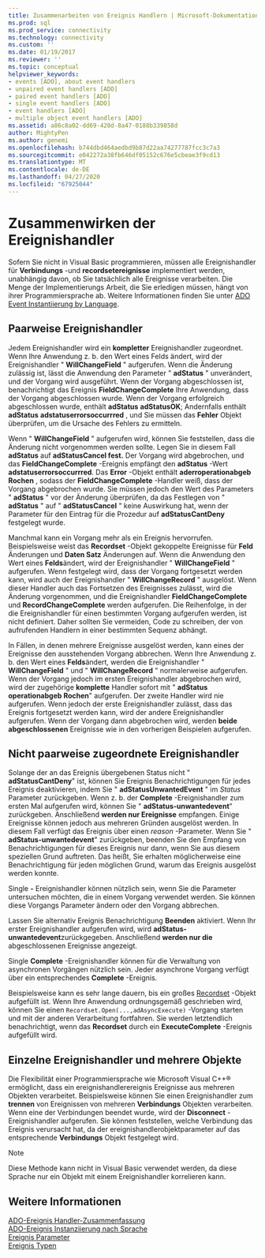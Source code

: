 ```yaml
---
title: Zusammenarbeiten von Ereignis Handlern | Microsoft-Dokumentation
ms.prod: sql
ms.prod_service: connectivity
ms.technology: connectivity
ms.custom: ''
ms.date: 01/19/2017
ms.reviewer: ''
ms.topic: conceptual
helpviewer_keywords:
- events [ADO], about event handlers
- unpaired event handlers [ADO]
- paired event handlers [ADO]
- single event handlers [ADO]
- event handlers [ADO]
- multiple object event handlers [ADO]
ms.assetid: a86c8a02-dd69-420d-8a47-0188b339858d
author: MightyPen
ms.author: genemi
ms.openlocfilehash: b744dbd464aedbd9b87d22aa74277787fcc3c7a3
ms.sourcegitcommit: e042272a38fb646df05152c676e5cbeae3f9cd13
ms.translationtype: MT
ms.contentlocale: de-DE
ms.lasthandoff: 04/27/2020
ms.locfileid: "67925044"
---
```

# <a name="how-event-handlers-work-together"></a>Zusammenwirken der Ereignishandler
Sofern Sie nicht in Visual Basic programmieren, müssen alle Ereignishandler für **Verbindungs** -und **recordsetereignisse** implementiert werden, unabhängig davon, ob Sie tatsächlich alle Ereignisse verarbeiten. Die Menge der Implementierungs Arbeit, die Sie erledigen müssen, hängt von ihrer Programmiersprache ab. Weitere Informationen finden Sie unter [ADO Event Instantiierung by Language](../../../ado/guide/data/ado-event-instantiation-by-language.md).  
  
## <a name="paired-event-handlers"></a>Paarweise Ereignishandler  
 Jedem Ereignishandler wird ein **kompletter** Ereignishandler zugeordnet. Wenn Ihre Anwendung z. b. den Wert eines Felds ändert, wird der Ereignishandler " **WillChangeField** " aufgerufen. Wenn die Änderung zulässig ist, lässt die Anwendung den Parameter " **adStatus** " unverändert, und der Vorgang wird ausgeführt. Wenn der Vorgang abgeschlossen ist, benachrichtigt das Ereignis **FieldChangeComplete** Ihre Anwendung, dass der Vorgang abgeschlossen wurde. Wenn der Vorgang erfolgreich abgeschlossen wurde, enthält **adStatus** **adStatusOK**; Andernfalls enthält **adStatus** **adstatuserrorsoccurrred** , und Sie müssen das **Fehler** Objekt überprüfen, um die Ursache des Fehlers zu ermitteln.  
  
 Wenn " **WillChangeField** " aufgerufen wird, können Sie feststellen, dass die Änderung nicht vorgenommen werden sollte. Legen Sie in diesem Fall **adStatus** auf **adStatusCancel fest.** Der Vorgang wird abgebrochen, und das **FieldChangeComplete** -Ereignis empfängt den **adStatus** -Wert **adstatuserrorsoccurrred**. Das **Error** -Objekt enthält **aderroperationabgeb Rochen** , sodass der **FieldChangeComplete** -Handler weiß, dass der Vorgang abgebrochen wurde. Sie müssen jedoch den Wert des Parameters " **adStatus** " vor der Änderung überprüfen, da das Festlegen von " **adStatus** " auf " **adStatusCancel** " keine Auswirkung hat, wenn der Parameter für den Eintrag für die Prozedur auf **adStatusCantDeny** festgelegt wurde.  
  
 Manchmal kann ein Vorgang mehr als ein Ereignis hervorrufen. Beispielsweise weist das **Recordset** -Objekt gekoppelte Ereignisse für **Feld** Änderungen und **Daten Satz** Änderungen auf. Wenn die Anwendung den Wert eines **Felds**ändert, wird der Ereignishandler " **WillChangeField** " aufgerufen. Wenn festgelegt wird, dass der Vorgang fortgesetzt werden kann, wird auch der Ereignishandler " **WillChangeRecord** " ausgelöst. Wenn dieser Handler auch das Fortsetzen des Ereignisses zulässt, wird die Änderung vorgenommen, und die Ereignishandler **FieldChangeComplete** und **RecordChangeComplete** werden aufgerufen. Die Reihenfolge, in der die Ereignishandler für einen bestimmten Vorgang aufgerufen werden, ist nicht definiert. Daher sollten Sie vermeiden, Code zu schreiben, der von aufrufenden Handlern in einer bestimmten Sequenz abhängt.  
  
 In Fällen, in denen mehrere Ereignisse ausgelöst werden, kann eines der Ereignisse den ausstehenden Vorgang abbrechen. Wenn Ihre Anwendung z. b. den Wert eines **Felds**ändert, werden die Ereignishandler " **WillChangeField** " und " **WillChangeRecord** " normalerweise aufgerufen. Wenn der Vorgang jedoch im ersten Ereignishandler abgebrochen wird, wird der zugehörige **komplette** Handler sofort mit " **adStatus operationabgeb Rochen**" aufgerufen. Der zweite Handler wird nie aufgerufen. Wenn jedoch der erste Ereignishandler zulässt, dass das Ereignis fortgesetzt werden kann, wird der andere Ereignishandler aufgerufen. Wenn der Vorgang dann abgebrochen wird, werden **beide abgeschlossenen** Ereignisse wie in den vorherigen Beispielen aufgerufen.  
  
## <a name="unpaired-event-handlers"></a>Nicht paarweise zugeordnete Ereignishandler  
 Solange der an das Ereignis übergebenen Status nicht " **adStatusCantDeny**" ist, können Sie Ereignis Benachrichtigungen für jedes Ereignis deaktivieren, indem Sie " **adStatusUnwantedEvent** " im *Status* Parameter zurückgeben. Wenn z. b. der **Complete** -Ereignishandler zum ersten Mal aufgerufen wird, können Sie " **adStatus-unwantedevent**" zurückgeben. Anschließend **werden nur Ereignisse** empfangen. Einige Ereignisse können jedoch aus mehreren Gründen ausgelöst werden. In diesem Fall verfügt das Ereignis über einen *reason* -Parameter. Wenn Sie " **adStatus-unwantedevent**" zurückgeben, beenden Sie den Empfang von Benachrichtigungen für dieses Ereignis nur dann, wenn Sie aus diesem speziellen Grund auftreten. Das heißt, Sie erhalten möglicherweise eine Benachrichtigung für jeden möglichen Grund, warum das Ereignis ausgelöst werden konnte.  
  
 Single **-** Ereignishandler können nützlich sein, wenn Sie die Parameter untersuchen möchten, die in einem Vorgang verwendet werden. Sie können diese Vorgangs Parameter ändern oder den Vorgang abbrechen.  
  
 Lassen Sie alternativ Ereignis Benachrichtigung **Beenden** aktiviert. Wenn Ihr erster Ereignishandler aufgerufen wird, wird **adStatus-unwantedevent**zurückgegeben. Anschließend **werden nur die** abgeschlossenen Ereignisse angezeigt.  
  
 Single **Complete** -Ereignishandler können für die Verwaltung von asynchronen Vorgängen nützlich sein. Jeder asynchrone Vorgang verfügt über ein entsprechendes **Complete** -Ereignis.  
  
 Beispielsweise kann es sehr lange dauern, bis ein großes [Recordset](../../../ado/reference/ado-api/recordset-object-ado.md) -Objekt aufgefüllt ist. Wenn Ihre Anwendung ordnungsgemäß geschrieben wird, können Sie einen `Recordset.Open(...,adAsyncExecute)` -Vorgang starten und mit der anderen Verarbeitung fortfahren. Sie werden letztendlich benachrichtigt, wenn das **Recordset** durch ein **ExecuteComplete** -Ereignis aufgefüllt wird.  
  
## <a name="single-event-handlers-and-multiple-objects"></a>Einzelne Ereignishandler und mehrere Objekte  
 Die Flexibilität einer Programmiersprache wie Microsoft Visual C++® ermöglicht, dass ein ereignishandlerereignis Ereignisse aus mehreren Objekten verarbeitet. Beispielsweise können Sie einen Ereignishandler zum **trennen** von Ereignissen von mehreren **Verbindungs** Objekten verarbeiten. Wenn eine der Verbindungen beendet wurde, wird der **Disconnect** -Ereignishandler aufgerufen. Sie können feststellen, welche Verbindung das Ereignis verursacht hat, da der ereignishandlerobjektparameter auf das entsprechende **Verbindungs** Objekt festgelegt wird.  
  
> [!NOTE]
>  Diese Methode kann nicht in Visual Basic verwendet werden, da diese Sprache nur ein Objekt mit einem Ereignishandler korrelieren kann.  
  
## <a name="see-also"></a>Weitere Informationen  
 [ADO-Ereignis Handler-Zusammenfassung](../../../ado/guide/data/ado-event-handler-summary.md)   
 [ADO-Ereignis Instanziierung nach Sprache](../../../ado/guide/data/ado-event-instantiation-by-language.md)   
 [Ereignis Parameter](../../../ado/guide/data/event-parameters.md)   
 [Ereignis Typen](../../../ado/guide/data/types-of-events.md)
